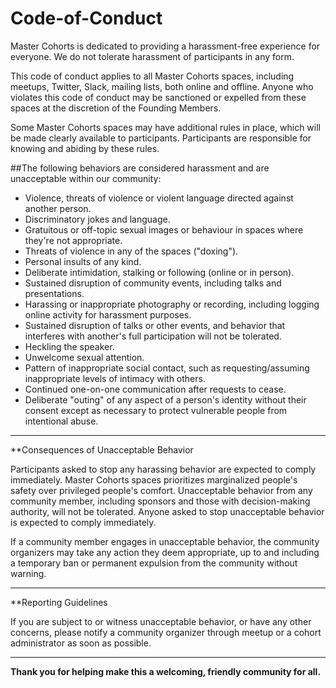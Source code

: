 # Code-of-Conduct

Master Cohorts is dedicated to providing a harassment-free experience for everyone. We do not tolerate harassment of participants in any form.

This code of conduct applies to all Master Cohorts spaces, including meetups, Twitter, Slack, mailing lists, both online and offline. Anyone who violates this code of conduct may be sanctioned or expelled from these spaces at the discretion of the Founding Members.

Some Master Cohorts spaces may have additional rules in place, which will be made clearly available to participants. Participants are responsible for knowing and abiding by these rules.

 

##The following behaviors are considered harassment and are unacceptable within our community:

* Violence, threats of violence or violent language directed against another person.
* Discriminatory jokes and language.
* Gratuitous or off-topic sexual images or behaviour in spaces where they're not appropriate.
* Threats of violence in any of the spaces ("doxing").
* Personal insults of any kind.
* Deliberate intimidation, stalking or following (online or in person).
* Sustained disruption of community events, including talks and presentations.
* Harassing or inappropriate photography or recording, including logging online activity for harassment purposes.
* Sustained disruption of talks or other events, and behavior that interferes with another's full participation will not be tolerated.
* Heckling the speaker.
* Unwelcome sexual attention.
* Pattern of inappropriate social contact, such as requesting/assuming inappropriate levels of intimacy with others.
* Continued one-on-one communication after requests to cease.
* Deliberate "outing" of any aspect of a person's identity without their consent except as necessary to protect vulnerable people from intentional abuse.

---

**Consequences of Unacceptable Behavior


Participants asked to stop any harassing behavior are expected to comply immediately.
Master Cohorts spaces prioritizes marginalized people's safety over privileged people's comfort.
Unacceptable behavior from any community member, including sponsors and those with decision-making authority, will not be tolerated.
Anyone asked to stop unacceptable behavior is expected to comply immediately. 

If a community member engages in unacceptable behavior, the community organizers may take any action they deem appropriate, up to and including a temporary ban or permanent expulsion from the community without warning.

---

**Reporting Guidelines

If you are subject to or witness unacceptable behavior, or have any other concerns, please notify a community organizer through meetup or a cohort administrator as soon as possible.

---

**Thank you for helping make this a welcoming, friendly community for all.** 
